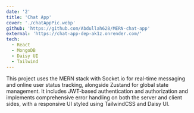 ```yaml
---
date: '2'
title: 'Chat App'
cover: './chatAppPic.webp'
github: 'https://github.com/Abdullah628/MERN-chat-app'
external: 'https://chat-app-dep-ak1z.onrender.com/'
tech:
  - React
  - MongoDB
  - Daisy UI
  - Tailwind
---
```


<!-- A minimal, dark blue theme for VS Code, Sublime Text, Atom, iTerm, and more. Available on [Visual Studio Marketplace](https://marketplace.visualstudio.com/items?itemName=brittanychiang.halcyon-vscode), [Package Control](https://packagecontrol.io/packages/Halcyon%20Theme), [Atom Package Manager](https://atom.io/themes/halcyon-syntax), and [npm](https://www.npmjs.com/package/hyper-halcyon-theme). -->

This project uses the MERN stack with Socket.io for real-time messaging and online user status tracking, alongside Zustand for global state management. It includes JWT-based authentication and authorization and implements comprehensive error handling on both the server and client sides, with a responsive UI styled using TailwindCSS and Daisy UI.
